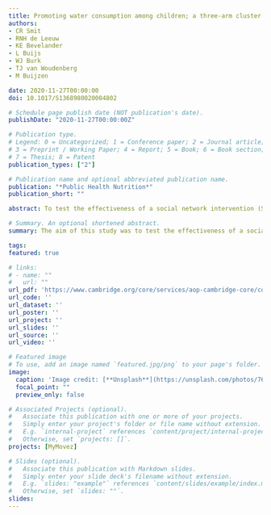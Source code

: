 ```yaml
---
title: Promoting water consumption among children; a three-arm cluster randomised controlled trial testing a social network intervention
authors:
- CR Smit
- RNH de Leeuw
- KE Bevelander
- L Buijs
- WJ Burk
- TJ van Woudenberg
- M Buijzen

date: 2020-11-27T00:00:00
doi: 10.1017/S1368980020004802

# Schedule page publish date (NOT publication's date).
publishDate: "2020-11-27T00:00:00Z"

# Publication type.
# Legend: 0 = Uncategorized; 1 = Conference paper; 2 = Journal article;
# 3 = Preprint / Working Paper; 4 = Report; 5 = Book; 6 = Book section;
# 7 = Thesis; 8 = Patent
publication_types: ["2"]

# Publication name and optional abbreviated publication name.
publication: "*Public Health Nutrition*"
publication_short: ""

abstract: To test the effectiveness of a social network intervention (SNI) to improve children’s healthy drinking behaviors. A three-arm cluster randomized control trial design was used. In the SNI, a subset of children were selected and trained as ‘influence agents’ to promote water consumption–as an alternative to sugar-sweetened beverages (SSB)–among their peers. In the active control condition, all children were simultaneously exposed to the benefits of water consumption. The control condition received no intervention. Four hundred and fifty-one children (M age = 10·74, SDage = 0·97; 50·8 % girls). Structural path models showed that children exposed to the SNI consumed 0·20 less SSB per day compared to those in the control condition (β = 0·25, P = 0·035). There was a trend showing that children exposed to the SNI consumed 0·17 less SSB per day than those in the active control condition (β = 0·20, P = 0·061). No differences were found between conditions for water consumption. However, the moderation effects of descriptive norms (β = –0·12, P = 0·028) and injunctive norms (β = 0·11–0·14, both P = 0·050) indicated that norms are more strongly linked to water consumption in the SNI condition compared to the active control and control conditions. These findings suggest that a SNI promoting healthy drinking behaviors may prevent children from consuming more SSB. Moreover, for water consumption, the prevailing social norms in the context play an important role in mitigating the effectiveness of the SNI.

# Summary. An optional shortened abstract.
summary: The aim of this study was to test the effectiveness of a social network intervention promoting water drinking among children 

tags:
featured: true

# links:
# - name: ""
#   url: ""
url_pdf: 'https://www.cambridge.org/core/services/aop-cambridge-core/content/view/6D833AB6865B7F2E304AC31BFBDE441C/S1368980020004802a.pdf/promoting-water-consumption-among-children-a-three-arm-cluster-randomised-controlled-trial-testing-a-social-network-intervention.pdf'
url_code: ''
url_dataset: ''
url_poster: ''
url_project: ''
url_slides: ''
url_source: ''
url_video: ''

# Featured image
# To use, add an image named `featured.jpg/png` to your page's folder. 
image:
  caption: 'Image credit: [**Unsplash**](https://unsplash.com/photos/76frT-OlWjw)'
  focal_point: ""
  preview_only: false

# Associated Projects (optional).
#   Associate this publication with one or more of your projects.
#   Simply enter your project's folder or file name without extension.
#   E.g. `internal-project` references `content/project/internal-project/index.md`.
#   Otherwise, set `projects: []`.
projects: [MyMovez]

# Slides (optional).
#   Associate this publication with Markdown slides.
#   Simply enter your slide deck's filename without extension.
#   E.g. `slides: "example"` references `content/slides/example/index.md`.
#   Otherwise, set `slides: ""`.
slides:
---
```

